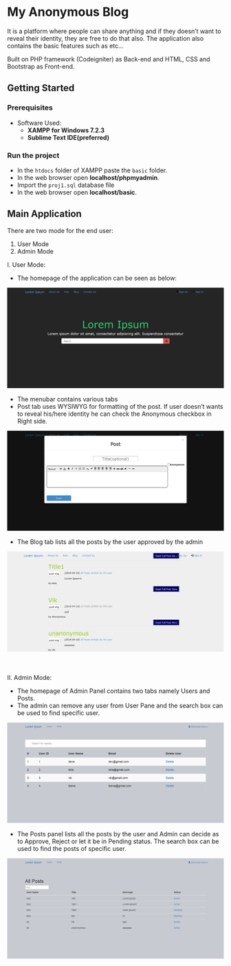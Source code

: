 # My Anonymous Blog
It is a platform where people can share anything and if they doesn’t want to reveal their identity, they are free to do that also. The application also contains the basic features such as etc…

Built on PHP framework (Codeigniter) as Back-end and HTML, CSS and Bootstrap as Front-end.

## Getting Started

### Prerequisites
- Software Used: 
  - **XAMPP for Windows 7.2.3**
  - **Sublime Text IDE(preferred)**

### Run the project
- In the ```htdocs``` folder of XAMPP paste the ```basic``` folder.
- In the web browser open **localhost/phpmyadmin**.
- Import the ```proj1.sql``` database file
- In the web browser open **localhost/basic**.

## Main Application
There are two mode for the end user:
  1. User Mode
  2. Admin Mode



I. User Mode:
   - The homepage of the application can be seen as below:

![alt text](https://github.com/deva101/My-Anonymous-Blog/blob/master/basic/Info/ScreenShots/User_Index.png)

   - The menubar contains various tabs
   - Post tab uses WYSIWYG for formatting of the post. If user doesn’t wants to reveal his/here
identity he can check the Anonymous checkbox in Right side.

![alt text](https://github.com/deva101/My-Anonymous-Blog/blob/master/basic/Info/ScreenShots/User_post.png)

   - The Blog tab lists all the posts by the user approved by the admin

![alt text](https://github.com/deva101/My-Anonymous-Blog/blob/master/basic/Info/ScreenShots/User_message.png)


<br/><br/>
II. Admin Mode:
   - The homepage of Admin Panel contains two tabs namely Users and Posts.
   - The admin can remove any user from User Pane and the search box can be used to find
specific user.

![alt text](https://github.com/deva101/My-Anonymous-Blog/blob/master/basic/Info/ScreenShots/Admin_user.png)

   - The Posts panel lists all the posts by the user and Admin can decide as to Approve, Reject or
let it be in Pending status. The search box can be used to find the posts of specific user.

![alt text](https://github.com/deva101/My-Anonymous-Blog/blob/master/basic/Info/ScreenShots/Admin_post.png)






